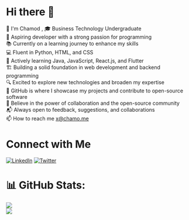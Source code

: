 # Hi there 👋

👀 I'm Chamod , 🎓 Business Technology Undergraduate<br>
🚀 Aspiring developer with a strong passion for programming<br>
📚 Currently on a learning journey to enhance my skills<br>
💻 Fluent in Python, HTML, and CSS<br>
🌱 Actively learning Java, JavaScript, React.js, and Flutter<br>
🏗️ Building a solid foundation in web development and backend programming<br>
🔍 Excited to explore new technologies and broaden my expertise<br>
📁 GitHub is where I showcase my projects and contribute to open-source software<br>
🤝 Believe in the power of collaboration and the open-source community<br>
📬 Always open to feedback, suggestions, and collaborations<br>
📫 How to reach me x@chamo.me

# Connect with Me

[![LinkedIn](https://img.shields.io/badge/LinkedIn-Profile-blue)](https://www.linkedin.com/in/chamod-sugathadasa)
[![Twitter](https://img.shields.io/twitter/follow/Chamzz99?style=social&logo=twitter)](https://twitter.com/chamz99)

# 📊 GitHub Stats:
![](https://github-readme-streak-stats.herokuapp.com/?user=chamzz99&theme=dark&hide_border=false)<br/>
![](https://github-readme-stats.vercel.app/api/top-langs/?username=chamzz99&theme=dark&hide_border=false&include_all_commits=true&count_private=true&layout=compact)
<!--
**chamzz99/chamzz99** is a ✨ _special_ ✨ repository because its `README.md` (this file) appears on your GitHub profile.

Here are some ideas to get you started:

- 🔭 I’m currently working on ...
- 🌱 I’m currently learning ...
- 👯 I’m looking to collaborate on ...
- 🤔 I’m looking for help with ...
- 💬 Ask me about ...
- 📫 How to reach me: ...
- 😄 Pronouns: ...
- ⚡ Fun fact: ...
-->
